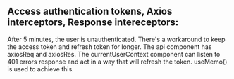 Access authentication tokens, Axios interceptors, Response intereceptors:
---
After 5 minutes, the user is unauthenticated. There's a workaround to keep the access token and refresh token for longer.
The api component has axiosReq and axiosRes.
The currentUserContext component can listen to 401 errors response and act in a way that will refresh the token.
useMemo() is used to achieve this.